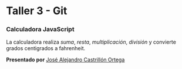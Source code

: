# Taller 3 - Git
### Calculadora JavaScript

La calculadora realiza *suma*, *resta*, *multiplicación*, *división* y convierte grados centigrados a fahrenheit.

**Presentado por** [José Alejandro Castrillón Ortega](http://github.com/alejo-c)

